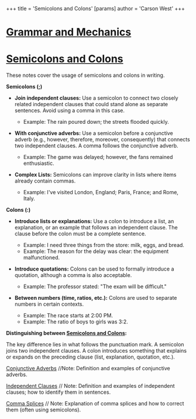 +++
 title = 'Semicolons and Colons'
[params]
	author = 'Carson West'
+++
# [Grammar and Mechanics](./../grammar-and-mechanics/)
# [Semicolons and Colons](./../semicolons-and-colons/)

These notes cover the usage of semicolons and colons in writing.

**Semicolons (;)**

* **Join independent clauses:**  Use a semicolon to connect two closely related independent clauses that could stand alone as separate sentences.  Avoid using a comma in this case.
    * Example: The rain poured down; the streets flooded quickly.

* **With conjunctive adverbs:** Use a semicolon before a conjunctive adverb (e.g., however, therefore, moreover, consequently) that connects two independent clauses.  A comma follows the conjunctive adverb.
    * Example:  The game was delayed; however, the fans remained enthusiastic.

* **Complex Lists:** Semicolons can improve clarity in lists where items already contain commas.
    * Example:  I've visited London, England; Paris, France; and Rome, Italy.


**Colons (:)**

* **Introduce lists or explanations:** Use a colon to introduce a list, an explanation, or an example that follows an independent clause.  The clause before the colon must be a complete sentence.
    * Example: I need three things from the store: milk, eggs, and bread.
    * Example: The reason for the delay was clear: the equipment malfunctioned.

* **Introduce quotations:** Colons can be used to formally introduce a quotation, although a comma is also acceptable.
    * Example: The professor stated: "The exam will be difficult."

* **Between numbers (time, ratios, etc.):** Colons are used to separate numbers in certain contexts.
    * Example:  The race starts at 2:00 PM.
    * Example: The ratio of boys to girls was 3:2.


**Distinguishing between [Semicolons and Colons](./../semicolons-and-colons/):**

The key difference lies in what follows the punctuation mark.  A semicolon joins two independent clauses. A colon introduces something that explains or expands on the preceding clause (list, explanation, quotation, etc.).


[Conjunctive Adverbs](./../conjunctive-adverbs/)  //Note:  Definition and examples of conjunctive adverbs.

[Independent Clauses](./../independent-clauses/) // Note: Definition and examples of independent clauses; how to identify them in sentences.

[Comma Splices](./../comma-splices/) // Note: Explanation of comma splices and how to correct them (often using semicolons).


